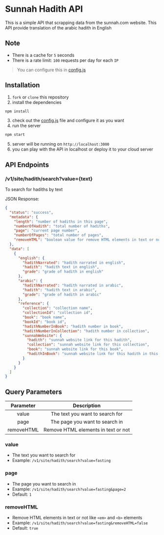# Sunnah Hadith API

This is a simple API that scrapping data from the sunnah.com website. This API provide translation of the arabic hadith in English

## Note

- There is a cache for `5` seconds
- There is a rate limit: `100` requests per day for each `IP`

> You can configure this in [config.js](https://github.com/islamic-extensions/sunnah-hadith-api/blob/main/config/config.js)

## Installation

1. `fork` or `clone` this repository
2. install the dependencies

```bash
npm install
```

3. check out the [config.js](https://github.com/islamic-extensions/dorar-hadith-api/blob/main/config/config.js) file and configure it as you want
4. run the server

```bash
npm start
```

5. server will be running on `http://localhost:3000`
6. you can play with the API in localhost or deploy it to your cloud server

## API Endpoints

### /v1/site/hadith/search?value={text}

To search for hadiths by text

JSON Response:

```json
{
  "status": "success",
  "metadata": {
    "length": "number of hadiths in this page",
    "numberOfHadith": "total number of hadiths",
    "page": "current page number",
    "numberOfPages": "total number of pages",
    "removeHTML": "boolean value for remove HTML elements in text or not"
  },
  "data": [
    {
      "english": {
        "hadithNarrated": "hadith narrated in english",
        "hadith": "hadith text in english",
        "grade": "grade of hadith in english"
      },
      "arabic": {
        "hadithNarrated": "hadith narrated in arabic",
        "hadith": "hadith text in arabic",
        "grade": "grade of hadith in arabic"
      },
      "reference": {
        "collection": "collection name",
        "collectionId": "collection id",
        "book": "book name",
        "bookId": "book id",
        "hadithNumberInBook": "hadith number in book",
        "hadithNumberInCollection": "hadith number in collection",
        "sunnahWebsite": {
          "hadith": "sunnah website link for this hadith",
          "collection": "sunnah website link for this collection",
          "book": "sunnah website link for this book",
          "hadithInBook": "sunnah website link for this hadith in this book"
        }
      }
    }
  ]
}
```

## Query Parameters

| Parameter  |             Description             |
| :--------: | :---------------------------------: |
|   value    |   The text you want to search for   |
|    page    |   The page you want to search in    |
| removeHTML | Remove HTML elements in text or not |

### value

- The text you want to search for
- Example: `/v1/site/hadith/search?value=fasting`

### page

- The page you want to search in
- Example: `/v1/site/hadith/search?value=fasting&page=2`
- Default: `1`

### removeHTML

- Remove HTML elements in text or not like `<em>` and `<b>` elements
- Example: `/v1/site/hadith/search?value=fasting&removeHTML=false`
- Default: `true`
